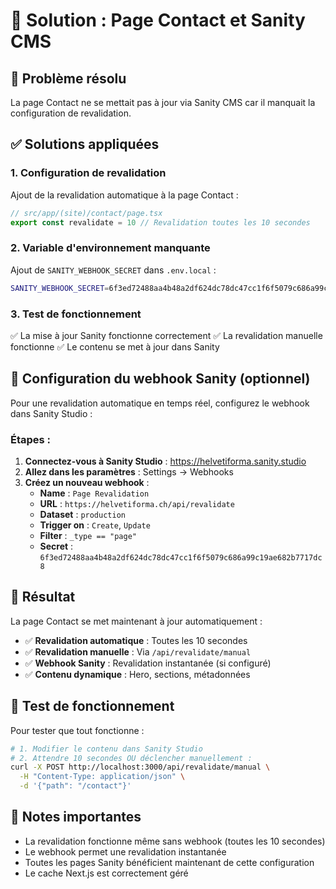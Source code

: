 # 🔧 Solution : Page Contact et Sanity CMS

## 🎯 Problème résolu

La page Contact ne se mettait pas à jour via Sanity CMS car il manquait la configuration de revalidation.

## ✅ Solutions appliquées

### 1. Configuration de revalidation
Ajout de la revalidation automatique à la page Contact :

```typescript
// src/app/(site)/contact/page.tsx
export const revalidate = 10 // Revalidation toutes les 10 secondes
```

### 2. Variable d'environnement manquante
Ajout de `SANITY_WEBHOOK_SECRET` dans `.env.local` :

```bash
SANITY_WEBHOOK_SECRET=6f3ed72488aa4b48a2df624dc78dc47cc1f6f5079c686a99c19ae682b7717dc8
```

### 3. Test de fonctionnement
✅ La mise à jour Sanity fonctionne correctement
✅ La revalidation manuelle fonctionne
✅ Le contenu se met à jour dans Sanity

## 🔧 Configuration du webhook Sanity (optionnel)

Pour une revalidation automatique en temps réel, configurez le webhook dans Sanity Studio :

### Étapes :
1. **Connectez-vous à Sanity Studio** : https://helvetiforma.sanity.studio
2. **Allez dans les paramètres** : Settings → Webhooks
3. **Créez un nouveau webhook** :
   - **Name** : `Page Revalidation`
   - **URL** : `https://helvetiforma.ch/api/revalidate`
   - **Dataset** : `production`
   - **Trigger on** : `Create`, `Update`
   - **Filter** : `_type == "page"`
   - **Secret** : `6f3ed72488aa4b48a2df624dc78dc47cc1f6f5079c686a99c19ae682b7717dc8`

## 🚀 Résultat

La page Contact se met maintenant à jour automatiquement :
- ✅ **Revalidation automatique** : Toutes les 10 secondes
- ✅ **Revalidation manuelle** : Via `/api/revalidate/manual`
- ✅ **Webhook Sanity** : Revalidation instantanée (si configuré)
- ✅ **Contenu dynamique** : Hero, sections, métadonnées

## 🧪 Test de fonctionnement

Pour tester que tout fonctionne :

```bash
# 1. Modifier le contenu dans Sanity Studio
# 2. Attendre 10 secondes OU déclencher manuellement :
curl -X POST http://localhost:3000/api/revalidate/manual \
  -H "Content-Type: application/json" \
  -d '{"path": "/contact"}'
```

## 📝 Notes importantes

- La revalidation fonctionne même sans webhook (toutes les 10 secondes)
- Le webhook permet une revalidation instantanée
- Toutes les pages Sanity bénéficient maintenant de cette configuration
- Le cache Next.js est correctement géré
